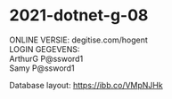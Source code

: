 # 2021-dotnet-g-08<br />
ONLINE VERSIE: degitise.com/hogent <br />
LOGIN GEGEVENS:<br />
ArthurG   P@ssword1<br />
Samy      P@ssword1<br />

Database layout: https://ibb.co/VMpNJHk
